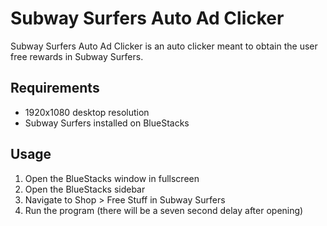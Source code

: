 # Subway Surfers Auto Ad Clicker

Subway Surfers Auto Ad Clicker is an auto clicker meant to obtain the user free rewards in Subway Surfers.

## Requirements

- 1920x1080 desktop resolution
- Subway Surfers installed on BlueStacks

## Usage

1. Open the BlueStacks window in fullscreen
2. Open the BlueStacks sidebar
3. Navigate to Shop > Free Stuff in Subway Surfers
4. Run the program (there will be a seven second delay after opening)
